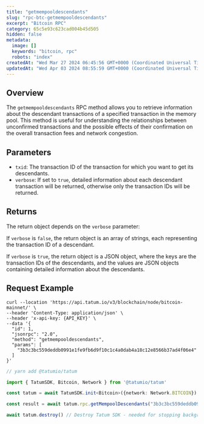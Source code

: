 ```yaml
---
title: "getmempooldescendants"
slug: "rpc-btc-getmempooldescendants"
excerpt: "Bitcoin RPC"
category: 65c5e93c623cad004b45d505
hidden: false
metadata: 
  image: []
  keywords: "bitcoin, rpc"
  robots: "index"
createdAt: "Wed Mar 27 2024 06:45:56 GMT+0000 (Coordinated Universal Time)"
updatedAt: "Wed Apr 03 2024 08:55:59 GMT+0000 (Coordinated Universal Time)"
---
```

## Overview

The `getmempooldescendants` RPC method allows you to retrieve information about the descendant transactions of a specified transaction in the memory pool. This method is useful for understanding the relationships between unconfirmed transactions and the possible effects of their confirmation on the overall transaction fees and network congestion.

## Parameters

- `txid`: The transaction ID of the transaction for which you want to get its descendants.
- `verbose`: If set to `true`, detailed information about each descendant transaction will be returned, otherwise only the transaction IDs will be returned.

## Returns

The return object depends on the `verbose` parameter:

If `verbose` is `false`, the return object is an array of strings, each representing the transaction ID of a descendant.

If `verbose` is `true`, the return object is a JSON object, where the keys are the transaction IDs of the descendants, and the values are JSON objects containing detailed information about the descendants.

## Request Example

```curl cURL
curl --location 'https://api.tatum.io/v3/blockchain/node/bitcoin-mainnet/' \
--header 'Content-Type: application/json' \
--header 'x-api-key: {API_KEY}' \
--data '{
  "id": 1,
  "jsonrpc": "2.0",
  "method": "getmempooldescendants",
  "params": [
    "3b3c3bc559deddb0991e1fe9fb6d9f10c1c4a0dab4a18c12e8566b37ad4f06e4"
  ]
}'
```
```typescript JS SDK
// yarn add @tatumio/tatum

import { TatumSDK, Bitcoin, Network } from '@tatumio/tatum'

const tatum = await TatumSDK.init<Bitcoin>({network: Network.BITCOIN})

const result = await tatum.rpc.getMempoolDescendants("3b3c3bc559deddb0991e1fe9fb6d9f10c1c4a0dab4a18c12e8566b37ad4f06e4")

await tatum.destroy() // Destroy Tatum SDK - needed for stopping background jobs
```

